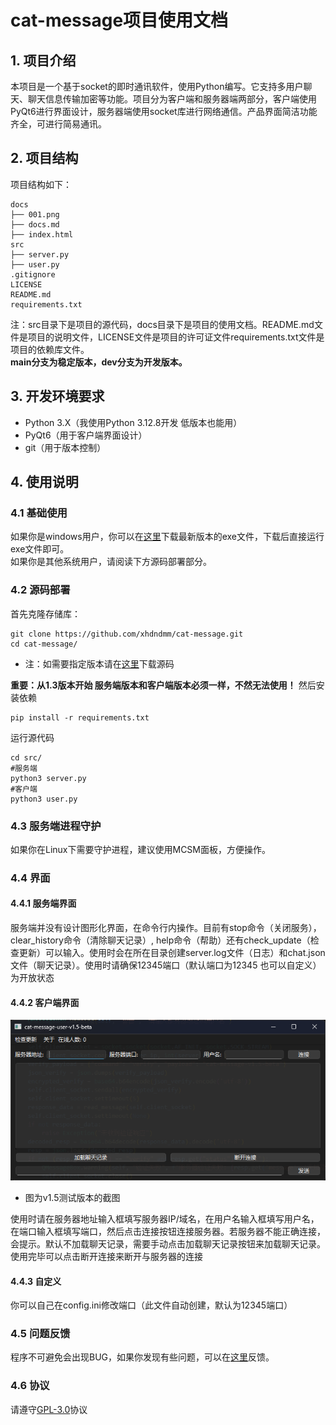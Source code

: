 # cat-message项目使用文档
## 1. 项目介绍
本项目是一个基于socket的即时通讯软件，使用Python编写。它支持多用户聊天、聊天信息传输加密等功能。项目分为客户端和服务器端两部分，客户端使用PyQt6进行界面设计，服务器端使用socket库进行网络通信。产品界面简洁功能齐全，可进行简易通讯。
## 2. 项目结构
项目结构如下：
```
docs
├── 001.png
├── docs.md
├── index.html
src
├── server.py
├── user.py
.gitignore
LICENSE
README.md
requirements.txt
```
注：src目录下是项目的源代码，docs目录下是项目的使用文档。README.md文件是项目的说明文件，LICENSE文件是项目的许可证文件requirements.txt文件是项目的依赖库文件。  
**main分支为稳定版本，dev分支为开发版本。**
## 3. 开发环境要求
- Python 3.X（我使用Python 3.12.8开发 低版本也能用）
- PyQt6（用于客户端界面设计）
- git（用于版本控制）
## 4. 使用说明
### 4.1 基础使用
如果你是windows用户，你可以在[这里](https://github.com/xhdndmm/cat-message/releases)下载最新版本的exe文件，下载后直接运行exe文件即可。  
如果你是其他系统用户，请阅读下方源码部署部分。
### 4.2 源码部署
首先克隆存储库：
```
git clone https://github.com/xhdndmm/cat-message.git
cd cat-message/
```
* 注：如需要指定版本请在[这里](https://github.com/xhdndmm/cat-message/releases)下载源码  

**重要：从1.3版本开始 服务端版本和客户端版本必须一样，不然无法使用！**
然后安装依赖
```
pip install -r requirements.txt
```
运行源代码
```
cd src/
#服务端
python3 server.py
#客户端
python3 user.py
```
### 4.3 服务端进程守护
如果你在Linux下需要守护进程，建议使用MCSM面板，方便操作。
### 4.4 界面
#### 4.4.1 服务端界面
服务端并没有设计图形化界面，在命令行内操作。目前有stop命令（关闭服务），clear_history命令（清除聊天记录）, help命令（帮助）还有check_update（检查更新）可以输入。使用时会在所在目录创建server.log文件（日志）和chat.json文件（聊天记录）。使用时请确保12345端口（默认端口为12345 也可以自定义）为开放状态
#### 4.4.2 客户端界面
![客户端界面截图](./001.png)  
* 图为v1.5测试版本的截图  

使用时请在服务器地址输入框填写服务器IP/域名，在用户名输入框填写用户名，在端口输入框填写端口，然后点击连接按钮连接服务器。若服务器不能正确连接，会提示。默认不加载聊天记录，需要手动点击加载聊天记录按钮来加载聊天记录。使用完毕可以点击断开连接来断开与服务器的连接
#### 4.4.3 自定义
你可以自己在config.ini修改端口（此文件自动创建，默认为12345端口）
### 4.5 问题反馈
程序不可避免会出现BUG，如果你发现有些问题，可以在[这里](https://github.com/xhdndmm/cat-message/issues)反馈。
### 4.6 协议
请遵守[GPL-3.0](https://www.gnu.org/licenses/gpl-3.0.html)协议